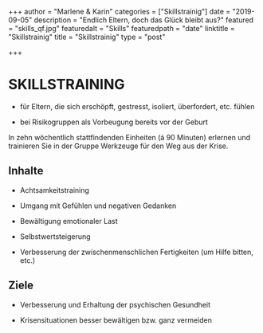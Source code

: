 +++
author = "Marlene & Karin"
categories = ["Skillstrainig"]
date = "2019-09-05"
description = "Endlich Eltern, doch das Glück bleibt aus?"
featured = "skills_qf.jpg"
featuredalt = "Skills"
featuredpath = "date"
linktitle = "Skillstrainig"
title = "Skillstrainig"
type = "post"

+++

# SKILLSTRAINING
 

* für Eltern, die sich erschöpft, gestresst, isoliert, überfordert, etc. fühlen 

* bei Risikogruppen als Vorbeugung bereits vor der Geburt 


In zehn wöchentlich stattfindenden Einheiten (á 90 Minuten) erlernen und trainieren Sie in der Gruppe Werkzeuge für den Weg aus der Krise. 

## Inhalte 

* Achtsamkeitstraining 

* Umgang mit Gefühlen und negativen Gedanken 

* Bewältigung emotionaler Last 

* Selbstwertsteigerung 

* Verbesserung der zwischenmenschlichen Fertigkeiten (um Hilfe bitten, etc.) 

 

## Ziele 

* Verbesserung und Erhaltung der psychischen Gesundheit 

* Krisensituationen besser bewältigen bzw. ganz vermeiden 